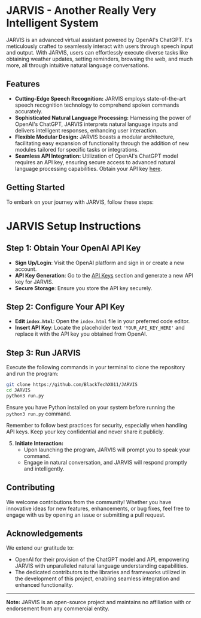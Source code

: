 # JARVIS - Another Really Very Intelligent System

JARVIS is an advanced virtual assistant powered by OpenAI's ChatGPT. It's meticulously crafted to seamlessly interact with users through speech input and output. With JARVIS, users can effortlessly execute diverse tasks like obtaining weather updates, setting reminders, browsing the web, and much more, all through intuitive natural language conversations.

## Features

- **Cutting-Edge Speech Recognition:** JARVIS employs state-of-the-art speech recognition technology to comprehend spoken commands accurately.
- **Sophisticated Natural Language Processing:** Harnessing the power of OpenAI's ChatGPT, JARVIS interprets natural language inputs and delivers intelligent responses, enhancing user interaction.
- **Flexible Modular Design:** JARVIS boasts a modular architecture, facilitating easy expansion of functionality through the addition of new modules tailored for specific tasks or integrations.
- **Seamless API Integration:** Utilization of OpenAI's ChatGPT model requires an API key, ensuring secure access to advanced natural language processing capabilities. Obtain your API key [here](https://platform.openai.com/api-keys).

## Getting Started

To embark on your journey with JARVIS, follow these steps:

# JARVIS Setup Instructions

## Step 1: Obtain Your OpenAI API Key
- **Sign Up/Login**: Visit the OpenAI platform and sign in or create a new account.
- **API Key Generation**: Go to the [API Keys](https://platform.openai.com/api-keys) section and generate a new API key for JARVIS.
- **Secure Storage**: Ensure you store the API key securely.

## Step 2: Configure Your API Key
- **Edit `index.html`**: Open the `index.html` file in your preferred code editor.
- **Insert API Key**: Locate the placeholder text `'YOUR_API_KEY_HERE'` and replace it with the API key you obtained from OpenAI.

## Step 3: Run JARVIS
Execute the following commands in your terminal to clone the repository and run the program:

```bash
git clone https://github.com/BlackTechX011/JARVIS
cd JARVIS
python3 run.py
```

Ensure you have Python installed on your system before running the `python3 run.py` command.


Remember to follow best practices for security, especially when handling API keys. Keep your key confidential and never share it publicly.

5. **Initiate Interaction:**
   - Upon launching the program, JARVIS will prompt you to speak your command.
   - Engage in natural conversation, and JARVIS will respond promptly and intelligently.

## Contributing

We welcome contributions from the community! Whether you have innovative ideas for new features, enhancements, or bug fixes, feel free to engage with us by opening an issue or submitting a pull request.

## Acknowledgements

We extend our gratitude to:

- OpenAI for their provision of the ChatGPT model and API, empowering JARVIS with unparalleled natural language understanding capabilities.
- The dedicated contributors to the libraries and frameworks utilized in the development of this project, enabling seamless integration and enhanced functionality.

---

**Note:** JARVIS is an open-source project and maintains no affiliation with or endorsement from any commercial entity.

